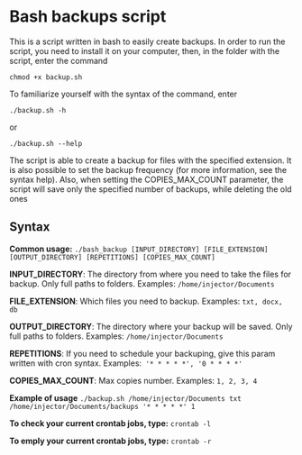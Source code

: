 # **Bash backups script**

This is a script written in bash to easily create backups. In order to run the script, you need to install it on your computer, then, in the folder with the script, enter the command

`chmod +x backup.sh`

To familiarize yourself with the syntax of the command, enter

`./backup.sh -h`

or

`./backup.sh --help`

The script is able to create a backup for files with the specified extension. It is also possible to set the backup frequency (for more information, see the syntax help). Also, when setting the COPIES_MAX_COUNT parameter, the script will save only the specified number of backups, while deleting the old ones

## **Syntax**

**Common usage:** `./bash_backup [INPUT_DIRECTORY] [FILE_EXTENSION] [OUTPUT_DIRECTORY] [REPETITIONS] [COPIES_MAX_COUNT]`

**INPUT_DIRECTORY**: The directory from where you need to take the files for backup. Only full paths to folders. Examples: `/home/injector/Documents`

**FILE_EXTENSION**: Which files you need to backup. Examples: `txt, docx, db`

**OUTPUT_DIRECTORY**: The directory where your backup will be saved. Only full paths to folders. Examples: `/home/injector/Documents` 

**REPETITIONS**: If you need to schedule your backuping, give this param written with cron syntax. Examples:` '* * * * *', '0 * * * *'`

**COPIES_MAX_COUNT**: Max copies number. Examples: `1, 2, 3, 4`

**Example of usage**
`./backup.sh /home/injector/Documents txt /home/injector/Documents/backups '* * * * *' 1`

**To check your current crontab jobs, type:** `crontab -l`

**To emply your current crontab jobs, type:** `crontab -r`

